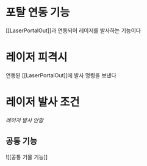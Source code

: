 # 포탈 연동 기능
[[LaserPortalOut]]과 연동되어 레이저를 발사하는 기능이다
# 레이저 피격시
연동된 [[LaserPortalOut]]에 발사 명령을 보낸다
# 레이저 발사 조건
*레이저 발사 안함*
## 공통 기능
![[공통 기물 기능]]
